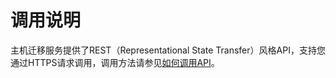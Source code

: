 # 调用说明<a name="sms_api_0003"></a>

主机迁移服务提供了REST（Representational State Transfer）风格API，支持您通过HTTPS请求调用，调用方法请参见[如何调用API](如何调用API.md)。

